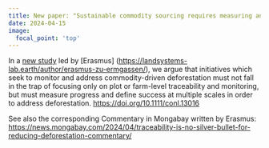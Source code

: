 ```yaml
---
title: New paper: "Sustainable commodity sourcing requires measuring and governing land use change at multiple scales"
date: 2024-04-15
image:
  focal_point: 'top'
---
```


<!--more-->

In a [new study](https://doi.org/10.1111/conl.13016) led by [Erasmus] (https://landsystems-lab.earth/author/erasmus-zu-ermgassen/), we argue that initiatives which seek to monitor and address commodity-driven deforestation must not fall in the trap of focusing only on plot or farm-level traceability and monitoring, but must measure progress and define success at multiple scales in order to address deforestation.
https://doi.org/10.1111/conl.13016

See also the corresponding Commentary in Mongabay written by Erasmus: 
https://news.mongabay.com/2024/04/traceability-is-no-silver-bullet-for-reducing-deforestation-commentary/